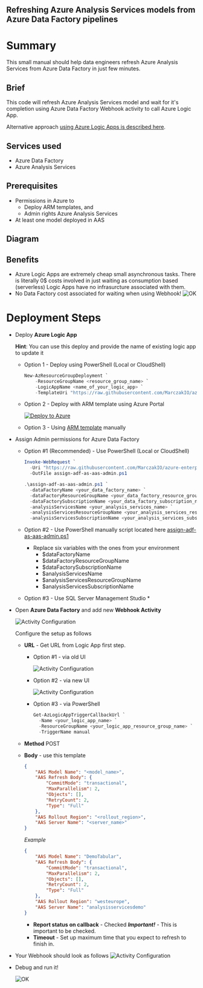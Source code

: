 ## Refreshing Azure Analysis Services models from Azure Data Factory pipelines

# Summary
This small manual should help data engineers refresh Azure Analysis Services from Azure Data Factory in just few minutes. 
## Brief
This code will refresh Azure Analysis Services model and wait for it's completion using Azure Data Factory Webhook activity to call Azure Logic App.

Alternative approach [using Azure Logic Apps is described here](../refresh-analysis-services-logic-app/index.md).

## Services used

- Azure Data Factory
- Azure Analysis Services

## Prerequisites

- Permissions in Azure to 
  - Deploy ARM templates, and 
  - Admin rights Azure Analysis Services
- At least one model deployed in AAS

## Diagram

## Benefits
- Azure Logic Apps are extremely cheap small asynchronous tasks. There is literally 0$ costs involved in just waiting as consumption based (serverless) Logic Apps have no infrasurcture associated with them. 
- No Data Factory cost associated for waiting when using Webhook!
  ![OK](images/webhook-cost.png) 

# Deployment Steps

* Deploy **Azure Logic App**
  
  **Hint**: You can use this deploy and provide the name of existing logic app to update it 

  * Option 1 - Deploy using PowerShell (Local or CloudShell)

    ```PowerShell
    New-AzResourceGroupDeployment `
        -ResourceGroupName <resource_group_name> `
        -LogicAppName <name_of_your_logic_app> `
        -TemplateUri "https://raw.githubusercontent.com/MarczakIO/azure-enterprise-templates/main/data-factory/refresh-analysis-services-logic-app/template.json"
    ```

  * Option 2 - Deploy with ARM template using Azure Portal
  
    [![Deploy to Azure](https://aka.ms/deploytoazurebutton)](https://portal.azure.com/#create/Microsoft.Template/uri/https%3A%2F%2Fraw.githubusercontent.com%2FMarczakIO%2Fazure-enterprise-templates%2Fmain%2Fdata-factory%2Frefresh-analysis-services-logic-app%2Ftemplate.json)

  * Option 3 - Using [ARM template](../refresh-analysis-services-logic-app/template.json) manually
  
* Assign Admin permissions for Azure Data Factory
  * Option #1 (Recommended) - Use PowerShell (Local or CloudShell)
  
    ```PowerShell
    Invoke-WebRequest `
      -Uri "https://raw.githubusercontent.com/MarczakIO/azure-enterprise-templates/main/data-factory/refresh-analysis-services-logic-app/assign-adf-as-aas-admin.ps1" `
      -OutFile assign-adf-as-aas-admin.ps1

    .\assign-adf-as-aas-admin.ps1 `
      -dataFactoryName <your_data_factory_name> `
      -dataFactoryResourceGroupName <your_data_factory_resource_group_name> `
      -dataFactorySubscriptionName <your_data_factory_subscription_name> `
      -analysisServicesName <your_analysis_services_name> `
      -analysisServicesResourceGroupName <your_analysis_services_resource_group_name> `
      -analysisServicesSubscriptionName <your_analysis_services_subscription_name>
    ```

  * Option #2 - Use PowerShell manually script located here [assign-adf-as-aas-admin.ps1](assign-adf-as-aas-admin.ps1)

    * Replace six variables with the ones from your environment
      * $dataFactoryName
      * $dataFactoryResourceGroupName
      * $dataFactorySubscriptionName
      * $analysisServicesName
      * $analysisServicesResourceGroupName
      * $analysisServicesSubscriptionName

  * Option #3 - Use SQL Server Management Studio
    * 

* Open **Azure Data Factory** and add new **Webhook Activity**
  
  ![Activity Configuration](images/webhook-pl-1.png)

  Configure the setup as follows

  * **URL** - Get URL from Logic App first step.
    
    * Option #1 - via old UI
      
      ![Activity Configuration](images/logic-app-url.png)
  
    * Option #2 - via new UI
      
      ![Activity Configuration](images/logic-app-url-new.png)
  
    * Option #3 - via PowerShell
      ```PowerShell
      Get-AzLogicAppTriggerCallbackUrl `
        -Name <your_logic_app_name> `
        -ResourceGroupName <your_logic_app_resource_group_name> `
        -TriggerName manual
      ```

  * **Method** POST
  * **Body** - use this template  
    ```json
    {
        "AAS Model Name": "<model_name>",
        "AAS Refresh Body": {
            "CommitMode": "transactional",
            "MaxParallelism": 2,
            "Objects": [],
            "RetryCount": 2,
            "Type": "Full"
        },
        "AAS Rollout Region": "<rollout_region>",
        "AAS Server Name": "<server_name>"
    }
    ```
    *Example*
    ```json
    {
        "AAS Model Name": "DemoTabular",
        "AAS Refresh Body": {
            "CommitMode": "transactional",
            "MaxParallelism": 2,
            "Objects": [],
            "RetryCount": 2,
            "Type": "Full"
        },
        "AAS Rollout Region": "westeurope",
        "AAS Server Name": "analysisservicesdemo"
    }
    ```
    * **Report status on callback** - Checked
      ***Important!*** - This is important to be checked.
    * **Timeout** - Set up maximum time that you expect to refresh to finish in.

* Your Webhook should look as follows
  ![Activity Configuration](images/webhook-setup.png)
* Debug and run it!

  ![OK](images/webhook-success.png) 